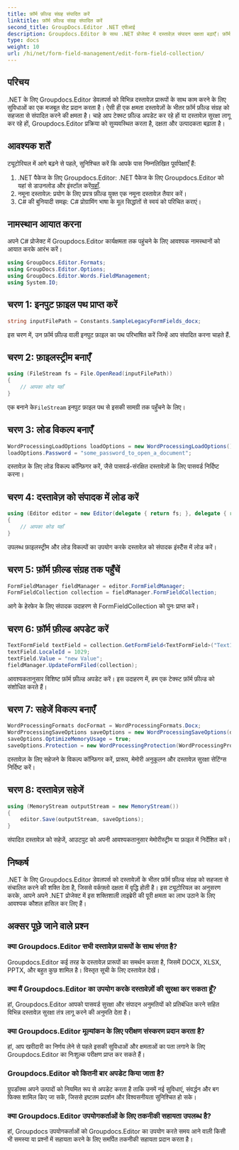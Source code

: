 ```yaml
---
title: फ़ॉर्म फ़ील्ड संग्रह संपादित करें
linktitle: फ़ॉर्म फ़ील्ड संग्रह संपादित करें
second_title: GroupDocs.Editor .NET एपीआई
description: Groupdocs.Editor के साथ .NET प्रोजेक्ट में दस्तावेज़ संपादन दक्षता बढ़ाएँ। फ़ॉर्म फ़ील्ड संग्रह को सहजता से संशोधित करें।
type: docs
weight: 10
url: /hi/net/form-field-management/edit-form-field-collection/
---
```

## परिचय
.NET के लिए Groupdocs.Editor डेवलपर्स को विभिन्न दस्तावेज़ प्रारूपों के साथ काम करने के लिए सुविधाओं का एक मजबूत सेट प्रदान करता है। ऐसी ही एक क्षमता दस्तावेज़ों के भीतर फ़ॉर्म फ़ील्ड संग्रह को सहजता से संपादित करने की क्षमता है। चाहे आप टेक्स्ट फ़ील्ड अपडेट कर रहे हों या दस्तावेज़ सुरक्षा लागू कर रहे हों, Groupdocs.Editor प्रक्रिया को सुव्यवस्थित करता है, दक्षता और उत्पादकता बढ़ाता है।
## आवश्यक शर्तें
ट्यूटोरियल में आगे बढ़ने से पहले, सुनिश्चित करें कि आपके पास निम्नलिखित पूर्वापेक्षाएँ हैं:
1.  .NET पैकेज के लिए Groupdocs.Editor: .NET पैकेज के लिए Groupdocs.Editor को यहां से डाउनलोड और इंस्टॉल करें[यहाँ](https://releases.groupdocs.com/editor/net/).
2. नमूना दस्तावेज़: प्रयोग के लिए प्रपत्र फ़ील्ड युक्त एक नमूना दस्तावेज़ तैयार करें।
3. C# की बुनियादी समझ: C# प्रोग्रामिंग भाषा के मूल सिद्धांतों से स्वयं को परिचित कराएं।

## नामस्थान आयात करना
अपने C# प्रोजेक्ट में Groupdocs.Editor कार्यक्षमता तक पहुंचने के लिए आवश्यक नामस्थानों को आयात करके आरंभ करें।
```csharp
using GroupDocs.Editor.Formats;
using GroupDocs.Editor.Options;
using GroupDocs.Editor.Words.FieldManagement;
using System.IO;
```
## चरण 1: इनपुट फ़ाइल पथ प्राप्त करें
```csharp
string inputFilePath = Constants.SampleLegacyFormFields_docx;
```
इस चरण में, उन फ़ॉर्म फ़ील्ड वाली इनपुट फ़ाइल का पथ परिभाषित करें जिन्हें आप संपादित करना चाहते हैं.
## चरण 2: फ़ाइलस्ट्रीम बनाएँ
```csharp
using (FileStream fs = File.OpenRead(inputFilePath))
{
    // आपका कोड यहाँ
}
```
 एक बनाने के`FileStream` इनपुट फ़ाइल पथ से इसकी सामग्री तक पहुँचने के लिए।
## चरण 3: लोड विकल्प बनाएँ
```csharp
WordProcessingLoadOptions loadOptions = new WordProcessingLoadOptions();
loadOptions.Password = "some_password_to_open_a_document";
```
दस्तावेज़ के लिए लोड विकल्प कॉन्फ़िगर करें, जैसे पासवर्ड-संरक्षित दस्तावेज़ों के लिए पासवर्ड निर्दिष्ट करना।
## चरण 4: दस्तावेज़ को संपादक में लोड करें
```csharp
using (Editor editor = new Editor(delegate { return fs; }, delegate { return loadOptions; }))
{
    // आपका कोड यहाँ
}
```
उपलब्ध फ़ाइलस्ट्रीम और लोड विकल्पों का उपयोग करके दस्तावेज़ को संपादक इंस्टैंस में लोड करें।
## चरण 5: फ़ॉर्म फ़ील्ड संग्रह तक पहुँचें
```csharp
FormFieldManager fieldManager = editor.FormFieldManager;
FormFieldCollection collection = fieldManager.FormFieldCollection;
```
आगे के हेरफेर के लिए संपादक उदाहरण से FormFieldCollection को पुनः प्राप्त करें।
## चरण 6: फ़ॉर्म फ़ील्ड अपडेट करें
```csharp
TextFormField textField = collection.GetFormField<TextFormField>("Text1");
textField.LocaleId = 1029;
textField.Value = "new Value";
fieldManager.UpdateFormFiled(collection);
```
आवश्यकतानुसार विशिष्ट फ़ॉर्म फ़ील्ड अपडेट करें। इस उदाहरण में, हम एक टेक्स्ट फ़ॉर्म फ़ील्ड को संशोधित करते हैं।
## चरण 7: सहेजें विकल्प बनाएँ
```csharp
WordProcessingFormats docFormat = WordProcessingFormats.Docx;
WordProcessingSaveOptions saveOptions = new WordProcessingSaveOptions(docFormat);
saveOptions.OptimizeMemoryUsage = true;
saveOptions.Protection = new WordProcessingProtection(WordProcessingProtectionType.AllowOnlyFormFields, "write_password");
```
दस्तावेज़ के लिए सहेजने के विकल्प कॉन्फ़िगर करें, प्रारूप, मेमोरी अनुकूलन और दस्तावेज़ सुरक्षा सेटिंग्स निर्दिष्ट करें।
## चरण 8: दस्तावेज़ सहेजें
```csharp
using (MemoryStream outputStream = new MemoryStream())
{
    editor.Save(outputStream, saveOptions);
}
```
संपादित दस्तावेज़ को सहेजें, आउटपुट को अपनी आवश्यकतानुसार मेमोरीस्ट्रीम या फ़ाइल में निर्देशित करें।

## निष्कर्ष
.NET के लिए Groupdocs.Editor डेवलपर्स को दस्तावेज़ों के भीतर फ़ॉर्म फ़ील्ड संग्रह को सहजता से संचालित करने की शक्ति देता है, जिससे वर्कफ़्लो दक्षता में वृद्धि होती है। इस ट्यूटोरियल का अनुसरण करके, आपने अपने .NET प्रोजेक्ट में इस शक्तिशाली लाइब्रेरी की पूरी क्षमता का लाभ उठाने के लिए आवश्यक कौशल हासिल कर लिए हैं।

## अक्सर पूछे जाने वाले प्रश्न
### क्या Groupdocs.Editor सभी दस्तावेज़ प्रारूपों के साथ संगत है?
Groupdocs.Editor कई तरह के दस्तावेज़ प्रारूपों का समर्थन करता है, जिसमें DOCX, XLSX, PPTX, और बहुत कुछ शामिल है। विस्तृत सूची के लिए दस्तावेज़ देखें।
### क्या मैं Groupdocs.Editor का उपयोग करके दस्तावेज़ों की सुरक्षा कर सकता हूँ?
हां, Groupdocs.Editor आपको पासवर्ड सुरक्षा और संपादन अनुमतियों को प्रतिबंधित करने सहित विभिन्न दस्तावेज़ सुरक्षा तंत्र लागू करने की अनुमति देता है।
### क्या Groupdocs.Editor मूल्यांकन के लिए परीक्षण संस्करण प्रदान करता है?
हां, आप खरीदारी का निर्णय लेने से पहले इसकी सुविधाओं और क्षमताओं का पता लगाने के लिए Groupdocs.Editor का निःशुल्क परीक्षण प्राप्त कर सकते हैं।
### Groupdocs.Editor को कितनी बार अपडेट किया जाता है?
ग्रुपडॉक्स अपने उत्पादों को नियमित रूप से अपडेट करता है ताकि उनमें नई सुविधाएं, संवर्द्धन और बग फिक्स शामिल किए जा सकें, जिससे इष्टतम प्रदर्शन और विश्वसनीयता सुनिश्चित हो सके।
### क्या Groupdocs.Editor उपयोगकर्ताओं के लिए तकनीकी सहायता उपलब्ध है?
हां, Groupdocs उपयोगकर्ताओं को Groupdocs.Editor का उपयोग करते समय आने वाली किसी भी समस्या या प्रश्नों में सहायता करने के लिए समर्पित तकनीकी सहायता प्रदान करता है।